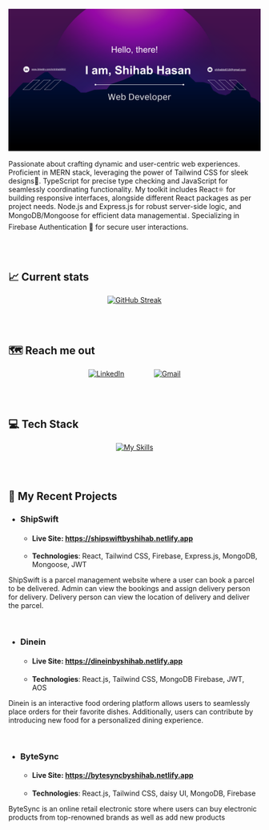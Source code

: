 ![Tux, the Linux mascot](https://raw.githubusercontent.com/Shihab8902/Shihab8902/main/images/github%20banner.png)



<div >

Passionate about crafting dynamic and user-centric web experiences. Proficient in MERN stack, leveraging the power of Tailwind CSS for sleek designs🎨. TypeScript for precise type checking and JavaScript for seamlessly coordinating functionality. My toolkit includes React⚛️ for building responsive interfaces, alongside different React packages as per project needs. Node.js and Express.js for robust server-side logic, and MongoDB/Mongoose for efficient data management📊. Specializing in Firebase Authentication 🔐 for secure user interactions.

</div>

<br> <br>

## 📈 Current stats

<div align="center">

[![GitHub Streak](https://github-readme-streak-stats.herokuapp.com?user=Shihab8902&theme=github-dark)](https://git.io/streak-stats)

</div>


<br> <br>

## 🗺️ Reach me out

<div align="center">

[![LinkedIn](https://i.ibb.co/QjGgPTL/rsz-linkedinlogo.png)](https://www.linkedin.com/in/shihab8902)  &nbsp; &nbsp; &nbsp; &nbsp; &nbsp; &nbsp; &nbsp;  [![Gmail](https://i.ibb.co/3sZ45sH/resized1.png)](mailto:shihabbd018@gmail.com)



</div>



<br> <br>

## 💻 Tech Stack

<div align="center">

 [![My Skills](https://skillicons.dev/icons?i=react,html,css,tailwind,sass,javascript,typescript,firebase,nodejs,expressjs,mongodb,postman,git,github,vscode&perline=6)](https://skillicons.dev)

</div>


<br> <br>

## 📝 My Recent Projects

- ### ShipSwift 
   - #### Live Site: https://shipswiftbyshihab.netlify.app

  -  **Technologies**: React, Tailwind CSS, Firebase, Express.js, MongoDB, Mongoose, JWT

ShipSwift is a parcel management website where a user can book a parcel to be delivered. Admin can view the bookings and assign delivery person for delivery. Delivery person can view the location of delivery and deliver the parcel.

<br>

- ### Dinein 
    - #### Live Site: https://dineinbyshihab.netlify.app

    -  **Technologies**: React.js, Tailwind CSS, MongoDB Firebase, JWT, AOS
    
Dinein is an interactive food ordering platform allows users to seamlessly place orders for their favorite dishes. 
Additionally, users can contribute by introducing new food for a personalized dining experience.


<br>

- ### ByteSync 
    - #### Live Site: https://bytesyncbyshihab.netlify.app
    - **Technologies**: React.js, Tailwind CSS, daisy UI, MongoDB, Firebase

ByteSync is an online retail electronic store where users can buy electronic products from top-renowned brands as well 
as add new products






